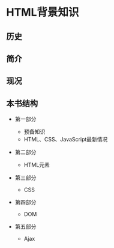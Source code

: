 # HTML背景知识

## 历史

## 简介

## 现况

## 本书结构
- 第一部分
  - 预备知识
  - HTML、CSS、JavaScript最新情况

- 第二部分
  - HTML元素

- 第三部分
  - CSS

- 第四部分
  - DOM

- 第五部分
  - Ajax